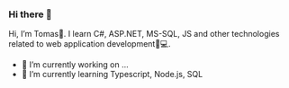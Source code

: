 ### Hi there 👋

<!--
**TomasSobotaT/TomasSobotaT** is a ✨ _special_ ✨ repository because its `README.md` (this file) appears on your GitHub profile.


- 👯 I’m looking to collaborate on ...
- 🤔 I’m looking for help with ...
- 💬 Ask me about ...
- 📫 How to reach me: ...
- 😄 Pronouns: ...
- ⚡ Fun fact: ...
-->
  Hi, I’m Tomas👋. I learn C#, ASP.NET, MS-SQL, JS and other technologies related to web application development👀💻.

- 🔭 I’m currently working on ...
- 🌱 I’m currently learning Typescript, Node.js, SQL

